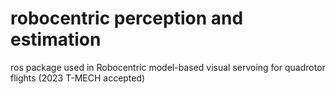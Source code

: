 # robocentric perception and estimation
ros package used in Robocentric model-based visual servoing for quadrotor flights (2023 T-MECH accepted) 
